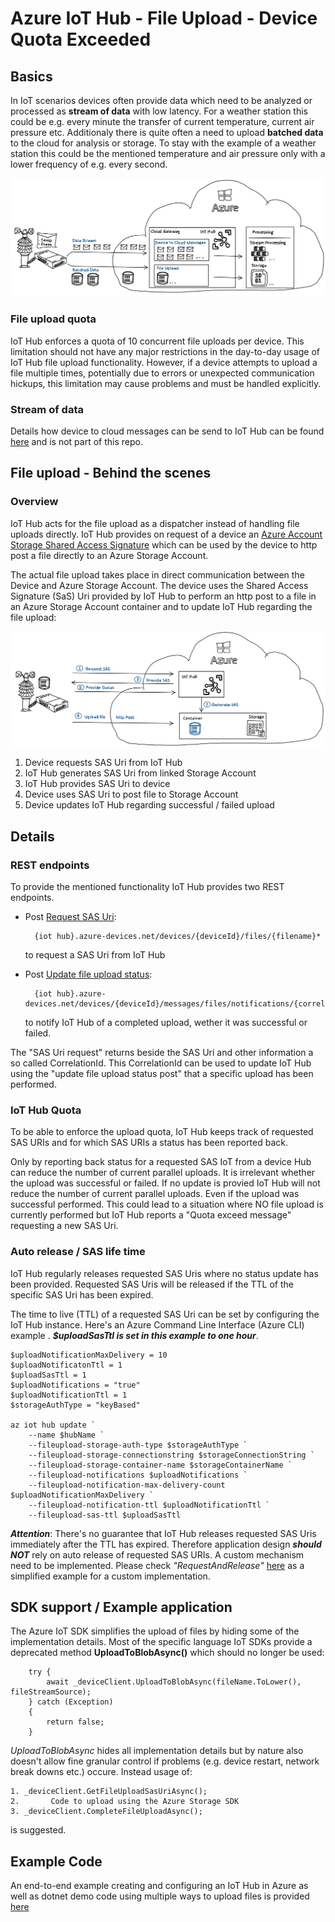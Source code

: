 # Azure IoT Hub - File Upload - Device Quota Exceeded

## Basics
In IoT scenarios devices often provide data which need to be analyzed or processed as **stream of data** with low latency. For a weather station this could be e.g. every minute the transfer of current temperature, current air pressure etc. Additionaly there is quite often a need to upload **batched data** to the cloud for analysis or storage. To stay with the example of a weather station this could be the mentioned temperature and air pressure only with a lower frequency of e.g. every second.

![](img/Overview.png)    

### File upload quota

IoT Hub enforces a quota of 10 concurrent file uploads per device. This limitation should not have any major restrictions in the day-to-day usage of IoT Hub file upload functionality. However, if a device attempts to upload a file multiple times, potentially due to errors or unexpected communication hickups, this limitation may cause problems and must be handled explicitly.


### Stream of data

Details how device to cloud messages can be send to IoT Hub can be found [here](https://learn.microsoft.com/en-us/azure/iot-hub/iot-hub-devguide-messaging#sending-device-to-cloud-messages-to-iot-hub) and is not part of this repo.

## File upload - Behind the scenes

### Overview 

IoT Hub acts for the file upload as a dispatcher instead of handling file uploads directly. IoT Hub provides on request of a device an [Azure Account Storage Shared Access Signature](https://learn.microsoft.com/en-us/azure/storage/common/storage-sas-overview) which can be used by the device to http post a file directly to an Azure Storage Account. 

The actual file upload takes place in direct communication between the Device and Azure Storage Account. The device uses the Shared Access Signature (SaS) Uri provided by IoT Hub to perform an http post to a file in an Azure Storage Account container and to update IoT Hub regarding the file upload:

![](img/UploadOverview.png)  

1. Device requests SAS Uri from IoT Hub
2. IoT Hub generates SAS Uri from linked Storage Account
3. IoT Hub provides SAS Uri to device
4. Device uses SAS Uri to post file to Storage Account
5. Device updates IoT Hub regarding successful / failed upload

## Details

### REST endpoints

To provide the mentioned functionality IoT Hub provides two REST endpoints. 

- Post [Request SAS Uri](https://learn.microsoft.com/en-us/rest/api/iothub/device/create-file-upload-sas-uri):

        {iot hub}.azure-devices.net/devices/{deviceId}/files/{filename}*

    to request a SAS Uri from IoT Hub

- Post [Update file upload status](https://learn.microsoft.com/en-us/rest/api/iothub/device/update-file-upload-status):

        {iot hub}.azure-devices.net/devices/{deviceId}/messages/files/notifications/{correlationId}

    to notify IoT Hub of a completed upload, wether it was successful or failed.

The "SAS Uri request" returns beside the SAS Uri and other information a so called CorrelationId. This CorrelationId can be used to update IoT Hub using the "update file upload status post" that a specific upload has been performed.

### IoT Hub Quota

To be able to enforce the upload quota, IoT Hub keeps track of requested SAS URIs and for which SAS URIs a status has been reported back. 

Only by reporting back status for a requested SAS IoT from a device Hub can reduce the number of current parallel uploads. It is irrelevant  whether the upload was successful or failed. If no update is provied IoT Hub will not reduce the number of current parallel uploads. Even if the upload was successful performed. This could lead to a situation where NO file upload is currently performed but IoT Hub reports a "Quota exceed message" requesting a new SAS Uri. 

### Auto release / SAS life time

IoT Hub regularly releases requested SAS Uris where no status update has been provided. Requested SAS Uris will be released if the TTL of the specific SAS Uri has been expired. 

The time to live (TTL) of a requested SAS Uri can be set by configuring the IoT Hub instance. Here's an Azure Command Line Interface (Azure CLI) example . ***$uploadSasTtl is set in this example to one hour***.

    $uploadNotificationMaxDelivery = 10
    $uploadNotificatonTtl = 1
    $uploadSasTtl = 1
    $uploadNotifications = "true"
    $uploadNotificationTtl = 1
    $storageAuthType = "keyBased"

    az iot hub update `
        --name $hubName `
        --fileupload-storage-auth-type $storageAuthType `
        --fileupload-storage-connectionstring $storageConnectionString `
        --fileupload-storage-container-name $storageContainerName `
        --fileupload-notifications $uploadNotifications `
        --fileupload-notification-max-delivery-count $uploadNotificationMaxDelivery `
        --fileupload-notification-ttl $uploadNotificationTtl `
        --fileupload-sas-ttl $uploadSasTtl 

***Attention***: There's no guarantee that IoT Hub releases requested SAS Uris immediately after the TTL has expired. Therefore application design ***should NOT*** rely on auto release of requested SAS URIs. A custom mechanism need to be implemented. Please check *"RequestAndRelease"* [here](src/FileUpload.DemoDevice/Program.cs) as a simplified example for a custom implementation. 

## SDK support / Example application
The Azure IoT SDK simplifies the upload of files by hiding some of the implementation details. Most of the specific language IoT SDKs provide a deprecated method **UploadToBlobAsync()** which should no longer be used:  

        try {
            await _deviceClient.UploadToBlobAsync(fileName.ToLower(), fileStreamSource);
        } catch (Exception)
        {
            return false; 
        }

*UploadToBlobAsync* hides all implementation details but by nature also doesn't allow fine granular control if problems (e.g. device restart, network break downs etc.) occure. Instead usage of: 

    1. _deviceClient.GetFileUploadSasUriAsync();
    2.       Code to upload using the Azure Storage SDK
    3. _deviceClient.CompleteFileUploadAsync();

is suggested.

## Example Code

An end-to-end example creating and configuring an IoT Hub in Azure as well as dotnet demo code using multiple ways to upload files is provided [here](src/README.md)